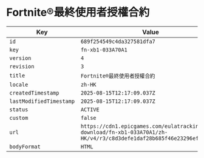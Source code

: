 # Fortnite®最終使用者授權合約

| Key | Value |
| --- | ----- |
| `id` | `689f254549c4da327581dfa7` |
| `key` | `fn-xb1-033A70A1` |
| `version` | `4` |
| `revision` | `3` |
| `title` | `Fortnite®最終使用者授權合約` |
| `locale` | `zh-HK` |
| `createdTimestamp` | `2025-08-15T12:17:09.037Z` |
| `lastModifiedTimestamp` | `2025-08-15T12:17:09.037Z` |
| `status` | `ACTIVE` |
| `custom` | `false` |
| `url` | `https://cdn1.epicgames.com/eulatracking-download/fn-xb1-033A70A1/zh-HK/v4/r3/c8d3defe1daf28b685f46e23296ef19d.pdf` |
| `bodyFormat` | `HTML` |
